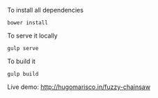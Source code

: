 To install all dependencies

`bower install`

To serve it locally

`gulp serve`

To build it

`gulp build`

Live demo: http://hugomarisco.in/fuzzy-chainsaw
